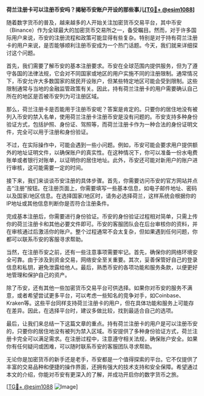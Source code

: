 **荷兰注册卡可以注册币安吗？揭秘币安账户开设的那些事儿[[TG💪+ @esim1088](https://t.me/s/esim1088)]**

随着数字货币的普及，越来越多的人开始关注加密货币交易平台，其中币安（Binance）作为全球最大的加密货币交易所之一，备受瞩目。然而，对于许多国际用户来说，币安的注册流程和政策可能显得有些复杂。特别是对于持有荷兰注册卡的用户来说，是否能够顺利注册币安成为一个热门话题。今天，我们就来详细探讨这个问题。

首先，我们需要了解币安的基本注册要求。币安在全球范围内提供服务，但为了遵守各国的法律法规，它会对不同国家或地区的用户实施不同的注册限制。通常情况下，币安允许大多数国家的居民开设账户，但某些特定地区可能会受到限制。这些限制通常与当地的金融监管政策有关。因此，持有荷兰注册卡的用户需要确认自己所在的地区是否被币安列为可注册区域。

那么，荷兰注册卡是否能用于注册币安呢？答案是肯定的。只要你的居住地没有被列入币安的禁入名单，使用荷兰注册卡注册币安是没有问题的。币安支持多种身份验证方式，包括护照、身份证、驾照等，而荷兰注册卡作为一种合法的身份证明文件，完全可以用于注册和身份验证。

不过，在实际操作中，可能会遇到一些小问题。例如，币安可能会要求用户提供额外的地址证明文件，以确保账户的真实性。在这种情况下，你可以准备一份水电费账单或者银行对账单，以证明你的居住地址。此外，币安还可能对新用户的账户进行审核，这可能需要一定的时间。

接下来，我们来谈谈币安注册的具体步骤。首先，你需要访问币安的官方网站并点击“注册”按钮。在注册页面上，你需要填写一些基本信息，如电子邮件地址、密码以及国家/地区信息。在选择国家/地区时，请务必选择荷兰，这样系统会根据你的IP地址或其他信息判断你是否符合注册条件。

完成基本注册后，你需要进行身份验证。币安的身份验证过程相对简单，只需上传你的荷兰注册卡和其他必要文件即可。币安的客服团队会在后台审核你的资料，并在审核通过后激活你的账户。整个过程通常不会太复杂，但如果遇到任何问题，你都可以联系币安的客服寻求帮助。

当然，在注册币安之前，还有一些注意事项需要牢记。首先，确保你的网络环境安全可靠。由于涉及到资金交易，网络安全至关重要。其次，妥善保管好自己的登录信息和私钥，避免泄露给他人。最后，熟悉币安的各项功能和服务条款，以便更好地管理和保护自己的资产。

除了币安，还有其他一些加密货币交易平台可供选择。如果你对币安的服务不满意，或者希望尝试更多平台，可以考虑一些知名的竞争对手，如Coinbase、Kraken等。这些平台同样支持荷兰注册卡的用户，但在具体功能和服务上可能存在差异。因此，在选择平台时，建议多做比较，找到最适合自己的选项。

最后，让我们来总结一下这篇文章的重点。持有荷兰注册卡的用户是可以注册币安的，只要你的居住地没有被列为禁入区域。币安提供了多种身份验证方式，荷兰注册卡完全可以满足需求。在注册过程中，注意遵守相关法规，确保账户安全。如果你有任何疑问或困难，可以随时联系币安的客服团队寻求帮助。

无论你是加密货币的新手还是老手，币安都是一个值得探索的平台。它不仅提供了丰富的交易品种和便捷的操作界面，还拥有强大的技术支持和安全保障。希望通过本文的介绍，你能对币安有更深入的了解，并成功开启你的数字货币之旅。

[[TG💪+ @esim1088](https://t.me/s/esim1088) ![Image](https://i.postimg.cc/4NQfJmqS/Snipaste-2025-05-13-00-14-12.png)]